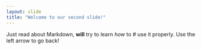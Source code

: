 ```yaml
---
layout: slide
title: "Welcome to our second slide!"
---
```

Just read about Markdown, **will** try to learn *how* to # use it properly.
Use the left arrow to go back!
